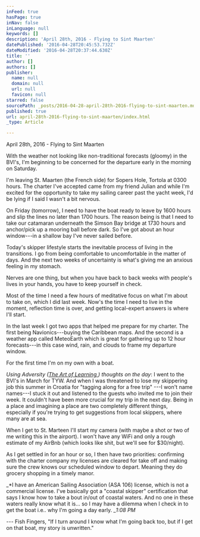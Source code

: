 ```yaml
---
inFeed: true
hasPage: true
inNav: false
inLanguage: null
keywords: []
description: 'April 28th, 2016 - Flying to Sint Maarten'
datePublished: '2016-04-28T20:45:53.732Z'
dateModified: '2016-04-28T20:37:44.630Z'
title: ''
author: []
authors: []
publisher:
  name: null
  domain: null
  url: null
  favicon: null
starred: false
sourcePath: _posts/2016-04-28-april-28th-2016-flying-to-sint-maarten.md
published: true
url: april-28th-2016-flying-to-sint-maarten/index.html
_type: Article

---
```

April 28th, 2016 - Flying to Sint Maarten

With the weather not looking like non-traditional forecasts (gloomy) in the BVI's, I'm beginning to be concerned for the departure early in the morning on Saturday. 

I'm leaving St. Maarten (the French side) for Sopers Hole, Tortola at 0300 hours. The charter I've accepted came from my friend Julian and while I'm excited for the opportunity to take my sailing career past the yacht week, I'd be lying if I said I wasn't a bit nervous. 

On Friday (tomorrow), I need to have the boat ready to leave by 1600 hours and slip the lines no later than 1700 hours. The reason being is that I need to take our catamaran underneath the Simson Bay bridge at 1730 hours and anchor/pick up a mooring ball before dark. So I've got about an hour window---in a shallow bay I've never sailed before. 

Today's skipper lifestyle starts the inevitable process of living in the transitions. I go from being comfortable to uncomfortable in the matter of days. And the next two weeks of uncertainty is what's giving me an anxious feeling in my stomach. 

Nerves are one thing, but when you have back to back weeks with people's lives in your hands, you have to keep yourself in check. 

Most of the time I need a few hours of meditative focus on what I'm about to take on, which I did last week. Now's the time I need to live in the moment, reflection time is over, and getting local-expert answers is where I'll start. 

In the last week I got two apps that helped me prepare for my charter. The first being Navionics---buying the Caribbean maps. And the second is a weather app called MeteoEarth which is great for gathering up to 12 hour forecasts---in this case wind, rain, and clouds to frame my departure window. 

For the first time I'm on my own with a boat. 

_Using Adversity ([The Art of Learning ][0]) thoughts on the day_: I went to the BVI's in March for TYW. And when I was threatened to lose my skippering job this summer in Croatia for "tagging along for a free trip" ---I won't name names---I stuck it out and listened to the guests who invited me to join their week. It couldn't have been more crucial for my trip in the next day. Being in a place and imagining a place are two completely different things, especially if you're trying to get suggestions from local skippers, where many are at sea. 

When I get to St. Marteen I'll start my camera (with maybe a shot or two of me writing this in the airport). I won't have any WiFi and only a rough estimate of my AirBnb (which looks like shit, but we'll see for $30/night). 

As I get settled in for an hour or so, I then have two priorities: confirming with the charter company my licenses are cleared for take off and making sure the crew knows our scheduled window to depart. Meaning they do grocery shopping in a timely manor. 

_\*I have an American Sailing Association (ASA 106) license, which is not a commercial license. I've basically got a "coastal skipper" certification that says I know how to take a bout in/out of coastal waters. And no one in these waters really know what it is... so I may have a dilemma when I check in to get the boat i.e.. why I'm going a day early. __1:08 PM_

--- Fish Fingers, "If I turn around I know what I'm going back too, but if I get on that boat, my story is unwritten." 

[0]: http://www.amazon.com/Art-Learning-Journey-Optimal-Performance/dp/0743277465/ref=sr_1_1?ie=UTF8&qid=1461875677&sr=8-1&keywords=the+art+of+learning